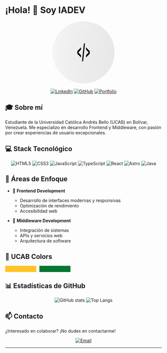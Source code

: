 # ¡Hola! 👋 Soy IADEV

<div align="center">
  <img src="background.jpg" alt="IADEV Background" width="200" height="200" style="border-radius: 50%"/>
</div>

<div align="center">
  
[![LinkedIn](https://img.shields.io/badge/LinkedIn-0077B5?style=for-the-badge&logo=linkedin&logoColor=white)](TU_LINKEDIN)
[![GitHub](https://img.shields.io/badge/GitHub-100000?style=for-the-badge&logo=github&logoColor=white)](https://github.com/iadev2005)
[![Portfolio](https://img.shields.io/badge/Portfolio-255E63?style=for-the-badge&logo=About.me&logoColor=white)](TU_PORTFOLIO)

</div>

## 🎓 Sobre mí

Estudiante de la Universidad Católica Andrés Bello (UCAB) en Bolívar, Venezuela. Me especializo en desarrollo Frontend y Middleware, con pasión por crear experiencias de usuario excepcionales.

## 💻 Stack Tecnológico

<div align="center">

![HTML5](https://img.shields.io/badge/HTML5-E34F26?style=for-the-badge&logo=html5&logoColor=white)
![CSS3](https://img.shields.io/badge/CSS3-1572B6?style=for-the-badge&logo=css3&logoColor=white)
![JavaScript](https://img.shields.io/badge/JavaScript-F7DF1E?style=for-the-badge&logo=javascript&logoColor=black)
![TypeScript](https://img.shields.io/badge/TypeScript-007ACC?style=for-the-badge&logo=typescript&logoColor=white)
![React](https://img.shields.io/badge/React-20232A?style=for-the-badge&logo=react&logoColor=61DAFB)
![Astro](https://img.shields.io/badge/Astro-0C1222?style=for-the-badge&logo=astro&logoColor=FDFDFE)
![Java](https://img.shields.io/badge/Java-ED8B00?style=for-the-badge&logo=openjdk&logoColor=white)

</div>

## 🌟 Áreas de Enfoque

- 🎨 **Frontend Development**
  - Desarrollo de interfaces modernas y responsivas
  - Optimización de rendimiento
  - Accesibilidad web

- 🔄 **Middleware Development**
  - Integración de sistemas
  - APIs y servicios web
  - Arquitectura de software

## 🎨 UCAB Colors

<div style="display: flex; gap: 10px;">
  <div style="background-color: #ffc526; width: 100px; height: 20px;"></div>
  <div style="background-color: #047732; width: 100px; height: 20px;"></div>
</div>

## 📊 Estadísticas de GitHub

<div align="center">
  
![GitHub stats](https://github-readme-stats.vercel.app/api?username=iadev2005&show_icons=true&theme=radical)
![Top Langs](https://github-readme-stats.vercel.app/api/top-langs/?username=iadev2005&layout=compact&theme=radical)

</div>

## 📫 Contacto

¿Interesado en colaborar? ¡No dudes en contactarme!

<div align="center">
  
[![Email](https://img.shields.io/badge/Email-D14836?style=for-the-badge&logo=gmail&logoColor=white)](mailto:TU_EMAIL)

</div>

---

